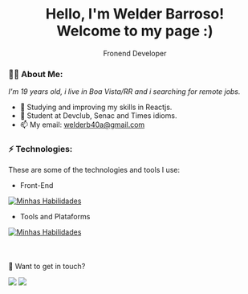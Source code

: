 <h1 align='center'>
  Hello, I'm Welder Barroso!
  <br/>
  Welcome to my page :)
</h1>
<p align='center'>
  Fronend Developer
</p>

### 👨‍💻 About Me:

<p>
  <em>
    I'm 19 years old, i live in Boa Vista/RR and i searching for remote jobs.
  </em>
</p>

- 🌱 Studying and improving my skills in Reactjs.
- 🚀 Student at Devclub, Senac and Times idioms.
- 📫 My email: welderb40a@gmail.com

### ⚡ Technologies:

These are some of the technologies and tools I use:

- Front-End

[![Minhas Habilidades](https://skillicons.dev/icons?i=html,css,js,ts,react,next,styledcomponents,tailwind,bootstrap)](https://skillicons.dev)

- Tools and Plataforms

[![Minhas Habilidades](https://skillicons.dev/icons?i=aws,git,gitlab,postman,figma)](https://skillicons.dev)
<br>
<br>
<br>
<br>
💬 Want to get in touch?

<div>
  <a href="https://https://www.linkedin.com/in/welder-barroso-de-melo-37b654207/" target="_blank"><img src="https://img.shields.io/badge/-LinkedIn-%230077B5?style=for-the-badge&logo=linkedin&logoColor=white" target="_blank"></a>
  <a href="https://wa.me//5595991341586" target="_blank"><img src="https://img.shields.io/badge/WhatsApp-25D366?style=for-the-badge&logo=whatsapp&logoColor=white" target="_blank"></a>
</div>
<br>

